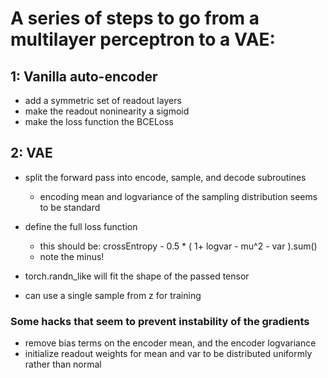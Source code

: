 # A series of steps to go from a multilayer perceptron to a VAE:


## 1: Vanilla auto-encoder
- add a symmetric set of readout layers
- make the readout noninearity a sigmoid
- make the loss function the BCELoss


## 2: VAE 
- split the forward pass into encode, sample, and decode subroutines
    - encoding mean and logvariance of the sampling distribution seems to be standard

- define the full loss function
    - this should be: crossEntropy - 0.5 * ( 1+ logvar - mu^2 - var ).sum()
    - note the minus!

- torch.randn_like will fit the shape of the passed tensor

- can use a single sample from z for training


### Some hacks that seem to prevent instability of the gradients
- remove bias terms on the encoder mean, and the encoder logvariance
- initialize readout weights for mean and var to be distributed uniformly rather than normal

